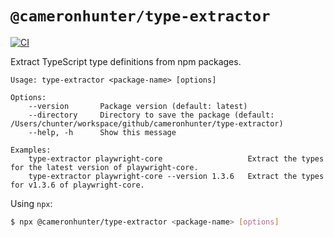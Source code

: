 # `@cameronhunter/type-extractor`

[![CI](https://github.com/cameronhunter/type-extractor/actions/workflows/CI.yml/badge.svg)](https://github.com/cameronhunter/type-extractor/actions/workflows/CI.yml)

Extract TypeScript type definitions from npm packages.

```plain
Usage: type-extractor <package-name> [options]

Options:
    --version       Package version (default: latest)
    --directory     Directory to save the package (default: /Users/chunter/workspace/github/cameronhunter/type-extractor)
    --help, -h      Show this message

Examples:
    type-extractor playwright-core                   Extract the types for the latest version of playwright-core.
    type-extractor playwright-core --version 1.3.6   Extract the types for v1.3.6 of playwright-core.
```

Using `npx`:

```sh
$ npx @cameronhunter/type-extractor <package-name> [options]
```
